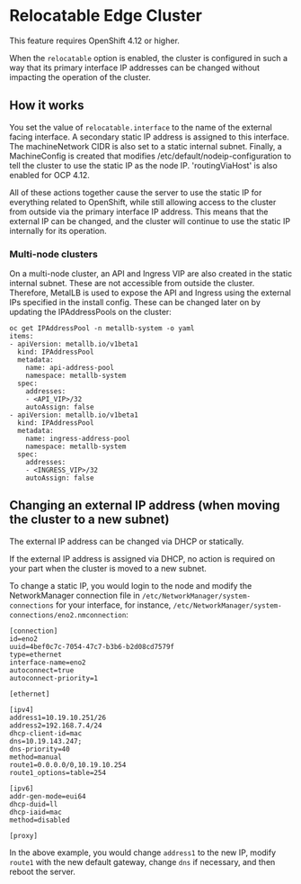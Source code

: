 # Relocatable Edge Cluster
This feature requires OpenShift 4.12 or higher.

When the ```relocatable``` option is enabled, the cluster is configured in such a way that its primary interface IP addresses can be changed without impacting the operation of the cluster.

## How it works
You set the value of ```relocatable.interface``` to the name of the external facing interface. A secondary static IP address is assigned to this interface. The machineNetwork CIDR is also set to a static internal subnet. Finally, a MachineConfig is created that modifies /etc/default/nodeip-configuration to tell the cluster to use the static IP as the node IP. 'routingViaHost' is also enabled for OCP 4.12.

All of these actions together cause the server to use the static IP for everything related to OpenShift, while still allowing access to the cluster from outside via the primary interface IP address. This means that the external IP can be changed, and the cluster will continue to use the static IP internally for its operation.

### Multi-node clusters
On a multi-node cluster, an API and Ingress VIP are also created in the static internal subnet. These are not accessible from outside the cluster. Therefore, MetalLB is used to expose the API and Ingress using the external IPs specified in the install config. These can be changed later on by updating the IPAddressPools on the cluster:
```
oc get IPAddressPool -n metallb-system -o yaml
items:
- apiVersion: metallb.io/v1beta1
  kind: IPAddressPool
  metadata:
    name: api-address-pool
    namespace: metallb-system
  spec:
    addresses:
    - <API_VIP>/32
    autoAssign: false
- apiVersion: metallb.io/v1beta1
  kind: IPAddressPool
  metadata:
    name: ingress-address-pool
    namespace: metallb-system
  spec:
    addresses:
    - <INGRESS_VIP>/32
    autoAssign: false
```

## Changing an external IP address (when moving the cluster to a new subnet)
The external IP address can be changed via DHCP or statically.

If the external IP address is assigned via DHCP, no action is required on your part when the cluster is moved to a new subnet.

To change a static IP, you would login to the node and modify the NetworkManager connection file in ```/etc/NetworkManager/system-connections``` for your interface, for instance, ```/etc/NetworkManager/system-connections/eno2.nmconnection```:
```
[connection]
id=eno2
uuid=4bef0c7c-7054-47c7-b3b6-b2d08cd7579f
type=ethernet
interface-name=eno2
autoconnect=true
autoconnect-priority=1

[ethernet]

[ipv4]
address1=10.19.10.251/26
address2=192.168.7.4/24
dhcp-client-id=mac
dns=10.19.143.247;
dns-priority=40
method=manual
route1=0.0.0.0/0,10.19.10.254
route1_options=table=254

[ipv6]
addr-gen-mode=eui64
dhcp-duid=ll
dhcp-iaid=mac
method=disabled

[proxy]
```

In the above example, you would change ```address1``` to the new IP, modify ```route1``` with the new default gateway, change ```dns``` if necessary, and then reboot the server.
